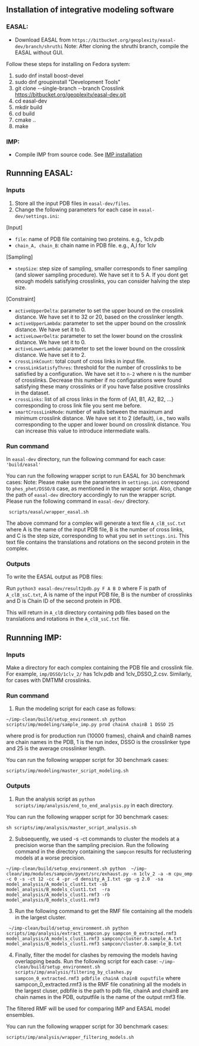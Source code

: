 ## **Installation of integrative modeling software**
### EASAL:
* Download EASAL from `https://bitbucket.org/geoplexity/easal-dev/branch/shruthi`
Note: After cloning the shruthi branch, compile the EASAL without GUI.

Follow these steps for installing on Fedora system:
1. sudo dnf install boost-devel
2. sudo dnf groupinstall "Development Tools"
3. git clone --single-branch --branch Crosslink https://bitbucket.org/geoplexity/easal-dev.git
4. cd easal-dev
5. mkdir build
6. cd build
7. cmake ..
8. make

### IMP:
* Compile IMP from source code. See [IMP installation](https://github.com/salilab/imp)

## **Runnning EASAL:**

### Inputs
1. Store all the input PDB files in `easal-dev/files`.
2. Change the following parameters for each case in `easal-dev/settings.ini`:

[Input]
* `file`: name of PDB file containing two proteins. e.g., 1clv.pdb
* `chain_A, chain_B`: chain name in PDB file. e.g., A,I for 1clv

[Sampling]
* `stepSize`: step size of sampling, smaller corresponds to finer sampling (and slower sampling procedure). We have set it to 5 A. If you dont get enough models satisfying crosslinks, you can consider halving the step size.

[Constraint]
* `activeUpperDelta`: parameter to set the upper bound on the crosslink distance. We have set it to 32 or 20, based on the crosslinker length.
* `activeUpperLambda`: parameter to set the upper bound on the crosslink distance. We have set it to 0.
* `activeLowerDelta`: parameter to set the lower bound on the crosslink distance. We have set it to 0.
* `activeLowerLambda`: parameter to set the lower bound on the crosslink distance. We have set it to 2.
* `crossLinkCount`: total count of cross links in input file.
* `crossLinkSatisfyThres`:  threshold for the number of crosslinks to be satisfied by a configuration. We have set it to `n-2` where n is the number of crosslinks. Decrease this number if no configurations were found satisfying these many crosslinks or if you have false positive crosslinks in the dataset. 
* `crossLinks`: list of all cross links in the form of {A1, B1, A2, B2, ...} corresponding to cross link file you sent me before.
* `smartCrossLinkMode`: number of walls between the maximum and minimum crosslink distance. We have set it to 2 (default), i.e., two walls corresponding to the upper and lower bound on crosslink distance. You can increase this value to introduce intermediate walls.

### Run command
In `easal-dev` directory, run the following command for each case:
`'build/easal' `

You can run the following wrapper script to run EASAL for 30 benchmark cases:
Note: Please make sure the parameters in `settings.ini` correspond to `phes_phet/DSSO/8` case, as mentioned in the wrapper script. Also, change the path of `easal-dev` directory accordingly to run the wrapper script. Please run the following command in `easal-dev/` directory.
```
 scripts/easal/wrapper_easal.sh
```


The above command for a complex will generate a text file `A_clB_ssC.txt` where A is the name of the input PDB file, B is the number of cross links, and C is the step size, corresponding to what you set in `settings.ini`. This text file contains the translations and rotations on the second protein in the complex.

### Outputs
To write the EASAL output as PDB files:

Run `python3 easal-dev/result2pdb.py F A B D` where F is path of `A_clB_ssC.txt`, A is name of the input PDB file, B is the number of crosslinks and D is Chain ID of the second protein in PDB.

This will return in `A_clB` directory containing pdb files based on the translations and rotations in the `A_clB_ssC.txt` file.

## **Runnning IMP:**

### Inputs
Make a directory for each complex containing the PDB file and crosslink file. For example, `imp/DSSO/1clv_2/` has 1clv.pdb and 1clv_DSSO_2.csv. Similarly, for cases with DMTMM crosslinks.

### Run command
1. Run the modeling script for each case as follows:

`~/imp-clean/build/setup_environment.sh python scripts/imp/modeling/sample_imp.py prod chainA chainB 1 DSSO 25`

where prod is for production run (10000 frames), chainA and chainB names are chain names in the PDB, 1 is the run index, DSSO is the crosslinker type and 25 is the average crosslinker length.

You can run the following wrapper script for 30 benchmark cases:
```
scripts/imp/modeling/master_script_modeling.sh
```

### Outputs
1. Run the analysis script as `python scripts/imp/analysis/end_to_end_analysis.py` in each directory.

You can run the following wrapper script for 30 benchmark cases:
```
sh scripts/imp/analysis/master_script_analysis.sh
```

2. Subsequently, we used -s -ct commands to cluster the models at a precision worse than the sampling precision.
Run the following command in the directory containing the `sampcon` results for reclustering models at a worse precision.

```
~/imp-clean/build/setup_environment.sh python  ~/imp-clean/imp/modules/sampcon/pyext/src/exhaust.py -n 1clv_2 -a -m cpu_omp -c 0 -s -ct 12 -cc 4 -pr -d density_A_I.txt -gp -g 2.0  -sa model_analysis/A_models_clust1.txt -sb model_analysis/B_models_clust1.txt  -ra model_analysis/A_models_clust1.rmf3 -rb model_analysis/B_models_clust1.rmf3
```

3. Run the following command to get the RMF file containing all the models in the largest cluster.

```
 ~/imp-clean/build/setup_environment.sh python scripts/imp/analysis/extract_sampcon.py sampcon_0_extracted.rmf3 model_analysis/A_models_clust1.rmf3 sampcon/cluster.0.sample_A.txt model_analysis/B_models_clust1.rmf3 sampcon/cluster.0.sample_B.txt
```

4. Finally, filter the model for clashes by removing the models having overlapping beads. Run the following script for each case:
`~/imp-clean/build/setup_environment.sh scripts/imp/analysis/filtering_by_clashes.py sampcon_0_extracted.rmf3 pdbfile chainA chainB ouputfile`
where sampcon_0_extracted.rmf3 is the RMF file conatining all the models in the largest cluser, pdbfile is the path to pdb file, chainA and chainB are chain names in the PDB, outputfile is the name of the output rmf3 file.

The filtered RMF will be used for comparing IMP and EASAL model ensembles.

You can run the following wrapper script for 30 benchmark cases:
```
scripts/imp/analysis/wrapper_filtering_models.sh
```
